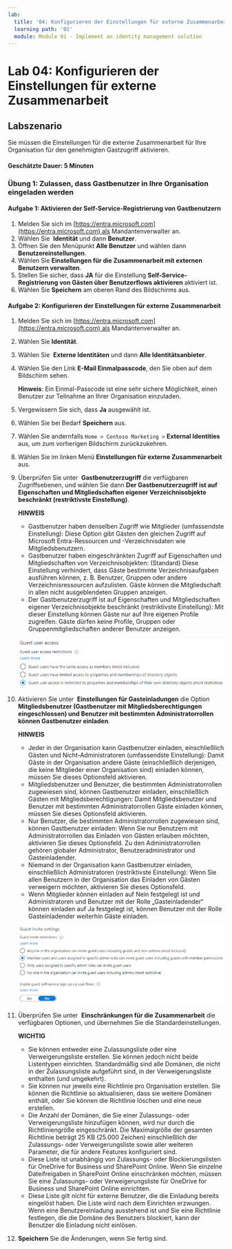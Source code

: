 ```yaml
---
lab:
  title: '04: Konfigurieren der Einstellungen für externe Zusammenarbeit'
  learning path: '01'
  module: Module 01 - Implement an identity management solution
---
```


# Lab 04: Konfigurieren der Einstellungen für externe Zusammenarbeit

## Labszenario

Sie müssen die Einstellungen für die externe Zusammenarbeit für Ihre Organisation für den genehmigten Gastzugriff aktivieren.

#### Geschätzte Dauer: 5 Minuten

### Übung 1: Zulassen, dass Gastbenutzer in Ihre Organisation eingeladen werden

#### Aufgabe 1: Aktivieren der Self-Service-Registrierung von Gastbenutzern

1. Melden Sie sich im [https://entra.microsoft.com](https://entra.microsoft.com) als Mandantenverwalter an.
2. Wählen Sie  **Identität** und dann **Benutzer**.
3. Öffnen Sie den Menüpunkt **Alle Benutzer** und wählen dann **Benutzereinstellungen**.
4. Wählen Sie **Einstellungen für die Zusammenarbeit mit externen Benutzern verwalten**.
5. Stellen Sie sicher, dass **JA** für die Einstellung **Self-Service-Registrierung von Gästen über Benutzerflows aktivieren** aktiviert ist.
6. Wählen Sie **Speichern** am oberen Rand des Bildschirms aus.

#### Aufgabe 2: Konfigurieren der Einstellungen für externe Zusammenarbeit

1. Melden Sie sich im [https://entra.microsoft.com](https://entra.microsoft.com) als Mandantenverwalter an.
2. Wählen Sie **Identität**.
3. Wählen Sie  **Externe Identitäten** und dann **Alle Identitätsanbieter**.
4. Wählen Sie den Link **E-Mail Einmalpasscode**, den Sie oben auf dem Bildschirm sehen.

    **Hinweis**: Ein Einmal-Passcode ist eine sehr sichere Möglichkeit, einen Benutzer zur Teilnahme an Ihrer Organisation einzuladen.
    
5. Vergewissern Sie sich, dass **Ja** ausgewählt ist.
6. Wählen Sie bei Bedarf **Speichern** aus.
7. Wählen Sie andernfalls `Home > Contoso Marketing >` **External Identities** aus, um zum vorherigen Bildschirm zurückzukehren.
8. Wählen Sie im linken Menü **Einstellungen für externe Zusammenarbeit** aus.

9. Überprüfen Sie unter  **Gastbenutzerzugriff** die verfügbaren Zugriffsebenen, und wählen Sie dann **Der Gastbenutzerzugriff ist auf Eigenschaften und Mitgliedschaften eigener Verzeichnisobjekte beschränkt (restriktivste Einstellung)**.

    **HINWEIS**
    - Gastbenutzer haben denselben Zugriff wie Mitglieder (umfassendste Einstellung): Diese Option gibt Gästen den gleichen Zugriff auf Microsoft Entra-Ressourcen und -Verzeichnisdaten wie Mitgliedsbenutzern.
    - Gastbenutzer haben eingeschränkten Zugriff auf Eigenschaften und Mitgliedschaften von Verzeichnisobjekten: (Standard) Diese Einstellung verhindert, dass Gäste bestimmte Verzeichnisaufgaben ausführen können, z. B. Benutzer, Gruppen oder andere Verzeichnisressourcen aufzulisten. Gäste können die Mitgliedschaft in allen nicht ausgeblendeten Gruppen anzeigen.
    - Der Gastbenutzerzugriff ist auf Eigenschaften und Mitgliedschaften eigener Verzeichnisobjekte beschränkt (restriktivste Einstellung): Mit dieser Einstellung können Gäste nur auf Ihre eigenen Profile zugreifen. Gäste dürfen keine Profile, Gruppen oder Gruppenmitgliedschaften anderer Benutzer anzeigen.

    ![Screenshot: Optionen zur Einschränkung des Gastbenutzerzugriffs](./media/lp1-mod3-guest-user-access-restrictions.png)

10. Aktivieren Sie unter  **Einstellungen für Gasteinladungen** die Option **Mitgliedsbenutzer (Gastbenutzer mit Mitgliedsberechtigungen eingeschlossen) und Benutzer mit bestimmten Administratorrollen können Gastbenutzer einladen**.

    **HINWEIS**
    - Jeder in der Organisation kann Gastbenutzer einladen, einschließlich Gästen und Nicht-Administratoren (umfassendste Einstellung): Damit Gäste in der Organisation andere Gäste (einschließlich derjenigen, die keine Mitglieder einer Organisation sind) einladen können, müssen Sie dieses Optionsfeld aktivieren.
    - Mitgliedsbenutzer und Benutzer, die bestimmten Administratorrollen zugewiesen sind, können Gastbenutzer einladen, einschließlich Gästen mit Mitgliedsberechtigungen: Damit Mitgliedsbenutzer und Benutzer mit bestimmten Administratorrollen Gäste einladen können, müssen Sie dieses Optionsfeld aktivieren.
    - Nur Benutzer, die bestimmten Administratorrollen zugewiesen sind, können Gastbenutzer einladen: Wenn Sie nur Benutzern mit Administratorrollen das Einladen von Gästen erlauben möchten, aktivieren Sie dieses Optionsfeld. Zu den Administratorrollen gehören globaler Administrator, Benutzeradministrator und Gasteinladender.
    - Niemand in der Organisation kann Gastbenutzer einladen, einschließlich Administratoren (restriktivste Einstellung): Wenn Sie allen Benutzern in der Organisation das Einladen von Gästen verweigern möchten, aktivieren Sie dieses Optionsfeld.
    - Wenn Mitglieder können einladen auf Nein festgelegt ist und Administratoren und Benutzer mit der Rolle „Gasteinladender“ können einladen auf Ja festgelegt ist, können Benutzer mit der Rolle Gasteinladender weiterhin Gäste einladen.

    ![Screenshot: In den Einstellungen für Gasteinladungen ist „Gäste können einladen“ auf „Nein“ festgelegt und hervorgehoben.](./media/lp1-mod3-guest-user-invite-settings.png)

11. Überprüfen Sie unter  **Einschränkungen für die Zusammenarbeit** die verfügbaren Optionen, und übernehmen Sie die Standardeinstellungen.

    **WICHTIG**
    - Sie können entweder eine Zulassungsliste oder eine Verweigerungsliste erstellen. Sie können jedoch nicht beide Listentypen einrichten. Standardmäßig sind alle Domänen, die nicht in der Zulassungsliste aufgeführt sind, in der Verweigerungsliste enthalten (und umgekehrt).
    - Sie können nur jeweils eine Richtlinie pro Organisation erstellen. Sie können die Richtlinie so aktualisieren, dass sie weitere Domänen enthält, oder Sie können die Richtlinie löschen und eine neue erstellen.
    - Die Anzahl der Domänen, die Sie einer Zulassungs- oder Verweigerungsliste hinzufügen können, wird nur durch die Richtliniengröße eingeschränkt. Die Maximalgröße der gesamten Richtlinie beträgt 25 KB (25.000 Zeichen) einschließlich der Zulassungs- oder Verweigerungsliste sowie aller weiteren Parameter, die für andere Features konfiguriert sind.
    - Diese Liste ist unabhängig von Zulassungs- oder Blockierungslisten für OneDrive for Business und SharePoint Online. Wenn Sie einzelne Dateifreigaben in SharePoint Online einschränken möchten, müssen Sie eine Zulassungs- oder Verweigerungsliste für OneDrive for Business und SharePoint Online einrichten.
    - Diese Liste gilt nicht für externe Benutzer, die die Einladung bereits eingelöst haben. Die Liste wird nach dem Einrichten erzwungen. Wenn eine Benutzereinladung ausstehend ist und Sie eine Richtlinie festlegen, die die Domäne des Benutzers blockiert, kann der Benutzer die Einladung nicht einlösen.

12. **Speichern** Sie die Änderungen, wenn Sie fertig sind.
